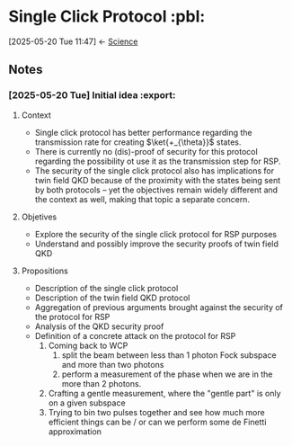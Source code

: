 # Single Click Protocol     :pbl:

[2025-05-20 Tue 11:47] <- [Science](../../science.md)


## Notes


### [2025-05-20 Tue]  Initial idea     :export:

1.  Context

    -   Single click protocol has better performance regarding the transmission rate for creating $\ket{+_{\theta}}$ states.
    -   There is currently no (dis)-proof of security for this protocol regarding the possibility ot use it as the transmission step for RSP.
    -   The security of the single click protocol also has implications for twin field QKD because of the proximity with the states being sent by both protocols &#x2013; yet the objectives remain widely different and the context as well, making that topic a separate concern.

2.  Objetives

    -   Explore the security of the single click protocol for RSP purposes
    -   Understand and possibly improve the security proofs of twin field QKD

3.  Propositions

    -   Description of the single click protocol
    -   Description of the twin field QKD protocol
    -   Aggregation of previous arguments brought against the security of the protocol for RSP
    -   Analysis of the QKD security proof
    -   Definition of a concrete attack on the protocol for RSP
        1.  Coming back to WCP
            1.  split the beam between less than 1 photon Fock subspace and more than two photons
            2.  perform a measurement of the phase when we are in the more than 2 photons.
        2.  Crafting a gentle measurement, where the "gentle part" is only on a given subspace
        3.  Trying to bin two pulses together and see how much more efficient things can be / or can we perform some de Finetti approximation

